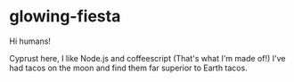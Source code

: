 # glowing-fiesta

Hi humans!

Cyprust here, I like Node.js and coffeescript (That's what I'm made of!)
I've had tacos on the moon and find them far superior to Earth tacos.
